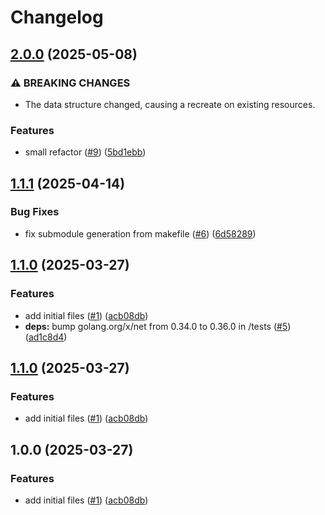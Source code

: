 # Changelog

## [2.0.0](https://github.com/CloudNationHQ/terraform-azure-uai/compare/v1.1.1...v2.0.0) (2025-05-08)


### ⚠ BREAKING CHANGES

* The data structure changed, causing a recreate on existing resources.

### Features

* small refactor ([#9](https://github.com/CloudNationHQ/terraform-azure-uai/issues/9)) ([5bd1ebb](https://github.com/CloudNationHQ/terraform-azure-uai/commit/5bd1ebbc2831e161edfead600fd2c5a65d0f7537))

## [1.1.1](https://github.com/CloudNationHQ/terraform-azure-uai/compare/v1.1.0...v1.1.1) (2025-04-14)


### Bug Fixes

* fix submodule generation from makefile ([#6](https://github.com/CloudNationHQ/terraform-azure-uai/issues/6)) ([6d58289](https://github.com/CloudNationHQ/terraform-azure-uai/commit/6d5828945106bff61cb7d84d0e0f4f1a2522cd18))

## [1.1.0](https://github.com/CloudNationHQ/terraform-azure-uai/compare/v1.0.0...v1.1.0) (2025-03-27)


### Features

* add initial files  ([#1](https://github.com/CloudNationHQ/terraform-azure-uai/issues/1)) ([acb08db](https://github.com/CloudNationHQ/terraform-azure-uai/commit/acb08dbd1a8a011dd6680926db59b2b44de9c668))
* **deps:** bump golang.org/x/net from 0.34.0 to 0.36.0 in /tests ([#5](https://github.com/CloudNationHQ/terraform-azure-uai/issues/5)) ([ad1c8d4](https://github.com/CloudNationHQ/terraform-azure-uai/commit/ad1c8d49223514b1a68e4399897d72620b5945ab))

## [1.1.0](https://github.com/CloudNationHQ/terraform-azure-uai/compare/v1.0.0...v1.1.0) (2025-03-27)


### Features

* add initial files  ([#1](https://github.com/CloudNationHQ/terraform-azure-uai/issues/1)) ([acb08db](https://github.com/CloudNationHQ/terraform-azure-uai/commit/acb08dbd1a8a011dd6680926db59b2b44de9c668))

## 1.0.0 (2025-03-27)


### Features

* add initial files  ([#1](https://github.com/CloudNationHQ/terraform-azure-uai/issues/1)) ([acb08db](https://github.com/CloudNationHQ/terraform-azure-uai/commit/acb08dbd1a8a011dd6680926db59b2b44de9c668))
